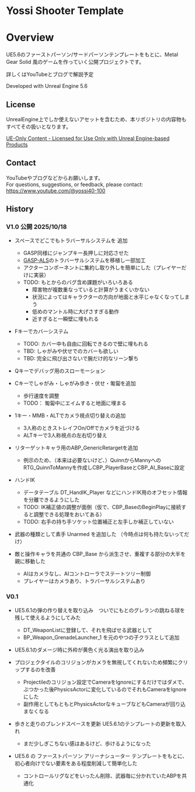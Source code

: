# Yossi Shooter Template

# Overview
UE5.6のファーストパーソン/サードパーソンテンプレートをもとに、Metal Gear Solid 風のゲームを作っていく公開プロジェクトです。

詳しくはYouTubeとブログで解説予定

Developed with Unreal Engine 5.6


## License
UnrealEngine上でしか使えないアセットを含むため、本リポジトリの内容物もすべてその扱いとなります。

[UE-Only Content - Licensed for Use Only with Unreal Engine-based Products](https://www.unrealengine.com/en-US/eula/content)  


## Contact
YouTubeやブログなどからお願いします。  
For questions, suggestions, or feedback, please contact: https://www.youtube.com/@yossi40-100



## History
### V1.0 公開 2025/10/18

- スペースでどこでもトラバーサルシステムを 追加
  - GASP同様にジャンプキー長押しに対応させた
  - [GASP-ALS](https://github.com/PolygonHive/GASP-ALS)のトラバーサルシステムを移植し一部加工
  - アクターコンポーネントに集約し取り外しを簡単にした（プレイヤーだけに実装）
  - TODO: もとからのバグ含め課題がいろいろある
    - 障害物が複数重なっていると計算がうまくいかない
    - 状況によってはキャラクターの方向が地面と水平じゃなくなってしまう
    - 低めのマントル時に大げさすぎる動作
    - 近すぎると一瞬壁に埋もれる

- Fキーでカバーシステム
  - TODO: カバー中も自由に回転できるので壁に埋もれる
  - TBD: しゃがみや伏せでのカバーも欲しい
  - TBD: 完全に飛び出さないで腕だけ的なリーン撃ち


- Qキーでデバッグ用のスローモーション

- Cキーでしゃがみ・しゃがみ歩き・伏せ・匍匐を追加
  - 歩行速度を調整
  - TODO： 匍匐中にエイムすると地面に埋まる


- 1キー・MMB・ALTでカメラ視点切り替えの追加
  - 3人称のときストレイフOn/Offでカメラを近づける
  - ALTキーで3人称視点の左右切り替え


- リターゲットキャラ用のABP_GenericRetargetを追加
  - 例示のため、（本来は必要ないけど、）QuinnからMannyへのRTG_QuinnToMannyを作成しCBP_PlayerBaseとCBP_AI_Baseに設定


- ハンドIK
  - データテーブル DT_HandIK_Player などにハンドIK用のオフセット情報を分離できるようにした
  - TODO: IK補正値の調整が面倒（仮で、CBP_BaseのBeginPlayに接続すると調整できる処理をおいてある）
  - TODO: 右手の持ち手ソケット位置補正と左手しか補正していない


 - 武器の種類として素手 Unarmed を追加した （今時点は何も持たないってだけ）


- 敵と操作キャラを共通の CBP_Base から派生させ、重複する部分の大半を親に移動した
  - AIはカメラなし、AIコントローラでステートツリー制御
  - プレイヤーはカメラあり、トラバーサルシステムあり

### V0.1
- UE5.6.1の弾の作り替えを取り込み　ついでにもとのグレランの跳ねる球を残して使えるようにしてみた
  - DT_WeaponListに登録して、それを飛ばせる武器として
  - BP_Weapon_GrenadeLauncher_1 を元のやつの子クラスとして追加

- UE5.6.1のダメージ時に外枠が黄色く光る演出を取り込み

- プロジェクタイルのコリジョンがカメラを無視してくれないため頻繁にクリップするのを改善
  - Projectileのコリジョン設定でCameraをIgnoreにするだけではダメで、ぶつかった後PhysicsActorに変化しているのでそれもCameraをIgnoreにした
  - 副作用としてもともとPhysicsActorなキューブなどもCameraが回り込まなくなる


- 歩きと走りのブレンドスペースを更新 UE5.6.1のテンプレートの更新を取入れ
  - まだ少しぎこちない感はあるけど、歩けるようになった


- UE5.6 の ファーストパーソン アリーナシューター テンプレートをもとに、初心者向けでない要素をある程度削減して簡単化した
  - コントロールリグなどをいったん削除、武器毎に分かれていたABPを共通化
